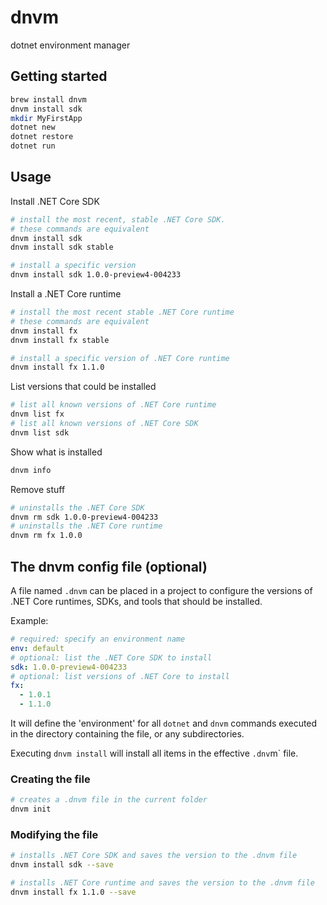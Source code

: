 # dnvm

dotnet environment manager

## Getting started

```sh
brew install dnvm
dnvm install sdk
mkdir MyFirstApp
dotnet new
dotnet restore
dotnet run
```

## Usage

Install .NET Core SDK

```sh
# install the most recent, stable .NET Core SDK.
# these commands are equivalent
dnvm install sdk
dnvm install sdk stable

# install a specific version
dnvm install sdk 1.0.0-preview4-004233
```

Install a .NET Core runtime

```sh
# install the most recent stable .NET Core runtime
# these commands are equivalent
dnvm install fx
dnvm install fx stable

# install a specific version of .NET Core runtime
dnvm install fx 1.1.0
```

List versions that could be installed
```sh
# list all known versions of .NET Core runtime
dnvm list fx
# list all known versions of .NET Core SDK
dnvm list sdk
```

Show what is installed
```sh
dnvm info
```

Remove stuff
```sh
# uninstalls the .NET Core SDK
dnvm rm sdk 1.0.0-preview4-004233
# uninstalls the .NET Core runtime
dnvm rm fx 1.0.0
```

## The dnvm config file (optional)

A file named `.dnvm` can be placed in a project to configure
the versions of .NET Core runtimes, SDKs, and tools that should be installed.

Example:

```yaml
# required: specify an environment name
env: default
# optional: list the .NET Core SDK to install
sdk: 1.0.0-preview4-004233
# optional: list versions of .NET Core to install
fx:
  - 1.0.1
  - 1.1.0
```

It will define the 'environment' for all `dotnet` and `dnvm` commands
executed in the directory containing the file, or any subdirectories.

Executing `dnvm install` will install all items in the effective `.dnv`m` file.

### Creating the file

```sh
# creates a .dnvm file in the current folder
dnvm init
```

### Modifying the file
```sh
# installs .NET Core SDK and saves the version to the .dnvm file
dnvm install sdk --save

# installs .NET Core runtime and saves the version to the .dnvm file
dnvm install fx 1.1.0 --save
```